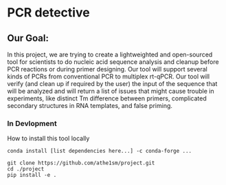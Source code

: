 # PCR detective

## Our Goal:
In this project, we are trying to create a lightweighted and open-sourced tool for scientists to do nucleic acid sequence analysis and cleanup before PCR reactions or during primer designing.
Our tool will support several kinds of PCRs from conventional PCR to multiplex rt-qPCR. Our tool will verify (and clean up if required by the user) the input of the sequence that will be analyzed and will return a list of issues that might cause trouble in experiments, like distinct Tm difference between primers, complicated secondary structures in RNA templates, and false priming.

### In Devlopment
How to install this tool locally
```
conda install [list dependencies here...] -c conda-forge ...

git clone https://github.com/athe1sm/project.git
cd ./project
pip install -e .
```
